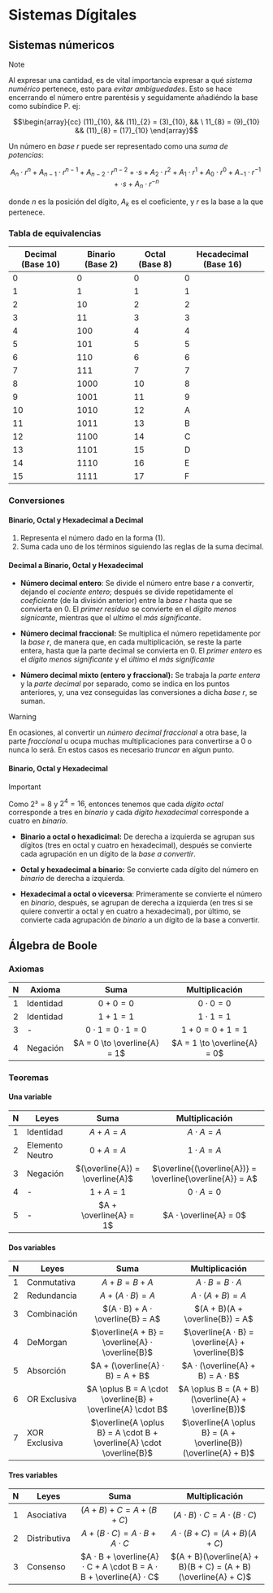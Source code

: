 # Sistemas Dígitales

## Sistemas númericos

> [!NOTE] 
> 
> Al expresar una cantidad, es de vital importancia expresar a qué _sistema numérico_ pertenece, esto para _evitar ambiguedades_. Esto se hace encerrando el número entre parentésis y seguidamente añadiéndo la base como subíndice P. ej:
> 

$$\begin{array}{cc}
(11)_{10},  &&  (11)_{2} = (3)_{10}, && \ 11_{8} = (9)_{10} && (11)_{8} = (17)_{10}
\end{array}$$

Un número en _base $r$_ puede ser representado como una _suma de potencias_:

$$A_n ⋅ r^n + A_{n-1} ⋅ r^{n-1} + A_{n-2} ⋅ r^{n-2} + ⋅s + A_{2} ⋅ r^{2} + A_{1} ⋅ r^{1} + A_{0} ⋅ r^{0} + A_{-1} ⋅ r^{-1} + ⋅s + A_{n} ⋅ r^{-n} \tag{1}$$

donde $n$ es la posición del dígito, $A_k$ es el coeficiente,  y $r$ es la base a la que pertenece.

### Tabla de equivalencias

| Decimal (Base 10) | Binario (Base 2) | Octal (Base 8) | Hecadecimal (Base 16) |
| ----------------- | ---------------- | -------------- | --------------------- |
| 0                 | 0                | 0              | 0                     |
| 1                 | 1                | 1              | 1                     |
| 2                 | 10               | 2              | 2                     |
| 3                 | 11               | 3              | 3                     |
| 4                 | 100              | 4              | 4                     |
| 5                 | 101              | 5              | 5                     |
| 6                 | 110              | 6              | 6                     |
| 7                 | 111              | 7              | 7                     |
| 8                 | 1000             | 10             | 8                     |
| 9                 | 1001             | 11             | 9                     |
| 10                | 1010             | 12             | A                     |
| 11                | 1011             | 13             | B                     |
| 12                | 1100             | 14             | C                     |
| 13                | 1101             | 15             | D                     |
| 14                | 1110             | 16             | E                     |
| 15                | 1111             | 17             | F                     | 

<div style="page-break-after: always;"></div>

### Conversiones

#### Binario, Octal y Hexadecimal a Decimal

1. Representa el número dado en la forma $(1)$.
2. Suma cada uno de los términos siguiendo las reglas de la suma decimal.

#### Decimal a Binario, Octal y Hexadecimal

- **Número decimal entero**: Se divide el número entre base $r$ a convertir, dejando el _cociente entero_; después se divide repetidamente el _coeficiente_ (de la división anterior) entre la _base $r$_ hasta que se convierta en 0.  El _primer residuo_ se convierte en el _dígito menos signicante_, mientras que el _ultimo_ el _más significante_.

- **Número decimal fraccional:** Se multiplica el número repetidamente por la _base $r$_, de manera que, en cada multiplicación, se reste la parte entera, hasta que la parte decimal se convierta en $0$. El _primer entero_ es el _dígito menos significante_ y el _último_ el _más significante_

- **Número decimal mixto (entero y fraccional):** Se trabaja la _parte entera_ y la _parte decimal_ por separado, como se indica en los puntos anteriores, y, una vez conseguidas las conversiones a dicha _base $r$_, se suman.

> [!WARNING] 
> 
> En ocasiones, al convertir un _número decimal fraccional_ a otra base, la parte _fraccional_ u ocupa muchas multiplicaciones para convertirse a 0 o nunca lo será. En estos casos es necesario _truncar_ en algun punto. 

#### Binario, Octal y Hexadecimal

> [!IMPORTANT]
>
>Como $2³ = 8$  y $2^4 = 16$, entonces tenemos que cada _dígito octal_ corresponde a tres en _binario_ y cada _dígito hexadecimal_ corresponde a cuatro en _binario_.

- **Binario a octal o hexadicimal:** De derecha a izquierda se agrupan sus dígitos (tres en octal y cuatro en hexadecimal), después se convierte cada agrupación en un dígito de la _base a convertir_.

- **Octal y hexadecimal a binario:** Se convierte cada dígito del número en _binario_ de derecha a izquierda.
 
- **Hexadecimal a octal o viceversa**: Primeramente se convierte el número en _binario_, después, se agrupan de derecha a izquierda (en tres si se quiere convertir a octal y en cuatro a hexadecimal), por último, se convierte cada agrupación de _binario_ a un dígito de la base a convertir.

<!--
## Operaciones en los Sistemas numéricos

> [!NOTE] 
> 
> Practicamente las _operaciones aritméticas_ (i.e. suma, resta, multiplicación y división) tienen los mismos principios que los de _base_ 10. Por lo tanto haré una explicación general.

### Suma

Al sumar dos o más números en _base r_, lo que hacemos es sumar de derecha a izquierda cada uno de los dígitos de los números; si al sumar los dígitos (de una columna) dan un número de 2 cifras, la cifra significativa (la de la izquierda) se acarrea.

-->

<div style="page-break-after: always;"></div>

## Álgebra de Boole

### Axiomas

|  N  | Axioma    |             Suma             |   Multiplicación    |
|:---:| --------- |:----------------------------:|:-------------------:|
|  1  | Identidad |         $0 + 0 = 0$          |   $0 \cdot 0 = 0$   |
|  2  | Identidad |         $1 + 1 = 1$          |   $1 \cdot 1 = 1$   |
|  3  | -         | $0 \cdot 1 = 0 \cdot 1 = 0$  | $1 + 0 = 0 + 1 = 1$ |
|  4  | Negación  | $A = 0 \to \overline{A} = 1$ | $A = 1 \to \overline{A} = 0$                    |

### Teoremas
#### Una variable

|  N  | Leyes           |                       Suma                       |                      Multiplicación                       |
|:---:| --------------- |:------------------------------------------------:|:---------------------------------------------------------:|
|  1  | Identidad       |                   $A + A = A$                    |                        $A ⋅ A = A$                        |
|  2  | Elemento Neutro |                   $0 + A = A$                    |                        $1 ⋅ A = A$                        |
|  3  | Negación        |         $(\overline{A}) = \overline{A}$          | $\overline{(\overline{A})} = \overline{\overline{A}} = A$ |
|  4  | -               |                   $1 + A = 1$                    |                        $0 ⋅ A = 0$                        |
|  5  | -               |              $A + \overline{A} = 1$              |                  $A ⋅ \overline{A} = 0$                   |

#### Dos variables

|  N  | Leyes         |                            Suma                            |                            Multiplicación                             |
|:---:| ------------- |:----------------------------------------------------------:|:---------------------------------------------------------------------:|
|  1  | Conmutativa   |                      $A + B = B + A$                       |                            $A ⋅ B = B ⋅ A$                            |
|  2  | Redundancia   |                     $A + (A ⋅ B) = A$                      |                           $A ⋅ (A + B) = A$                           |
|  3  | Combinación   |             $(A ⋅ B) + A ⋅ \overline{B} = A$             |                   $(A + B)(A + \overline{B}) = A$                    |
|  4  | DeMorgan      |      $\overline{A + B} = \overline{A} ⋅ \overline{B}$      |           $\overline{A ⋅ B} = \overline{A} + \overline{B}$            |
|  5  | Absorción     |              $A + (\overline{A} ⋅ B) = A + B$              |                   $A ⋅ (\overline{A} + B) = A ⋅ B$                    |
|  6  | OR Exclusiva  | $A \oplus B = A \cdot \overline{B} + \overline{A} \cdot B$ | $A \oplus B = (A + B)(\overline{A} + \overline{B})$ |
|  7  | XOR Exclusiva | $\overline{A \oplus B} = A \cdot B + \overline{A} \cdot \overline{B}$                                                           |    $\overline{A \oplus B} = (A + \overline{B})(\overline{A} + B)$     |

#### Tres variables

|  N  | Leyes        |                               Suma                                |                         Multiplicación                         |
|:---:| ------------ |:-----------------------------------------------------------------:|:--------------------------------------------------------------:|
|  1  | Asociativa   |                    $(A + B) + C = A +(B + C)$                     |                   $(A ⋅ B) ⋅ C = A ⋅(B ⋅ C)$                   |
|  2  | Distributiva |                   $A + (B ⋅ C) = A ⋅ B + A ⋅ C$                   |               $A ⋅ (B + C) = (A + B)(A + C)$                |
|  3  | Consenso     | $A ⋅ B + \overline{A} ⋅ C + A \cdot B = A ⋅ B + \overline{A} ⋅ C$ | $(A + B)(\overline{A} + B)(B + C) = (A + B)(\overline{A} + C)$ |





